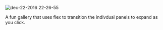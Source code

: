 ![dec-22-2016 22-26-55](https://cloud.githubusercontent.com/assets/19538076/21448293/d4471042-c895-11e6-948f-58437e05b893.gif)

A fun gallery that uses flex to transition the indivdual panels to expand as you click.
